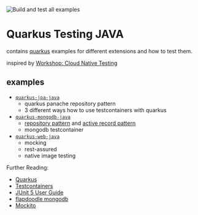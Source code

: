 
![Build and test all examples](https://github.com/arolfes/quarkus-testing-java/workflows/Build%20and%20test%20all%20examples/badge.svg)

# Quarkus Testing JAVA

contains [quarkus](https://quarkus.io) examples for different extensions and how to test them.

inspired by [Workshop: Cloud Native Testing](https://github.com/nt-ca-aqe/ws-cloud-native-testing)

## examples

* [`quarkus-jpa-java`](quarkus-jpa-java)
  * quarkus panache repository pattern
  * 3 different ways how to use testcontainers with quarkus
* [`quarkus-mongodb-java`](quarkus-mongodb-java)
  * [repository pattern](https://martinfowler.com/eaaCatalog/repository.html) and [active record pattern](https://www.martinfowler.com/eaaCatalog/activeRecord.html)
  * mongodb testcontainer
* [`quarkus-web-java`](quarkus-web-java)
  * mocking
  * rest-assured
  * native image testing

Further Reading:

* [Quarkus](https://quarkus.io/get-started/)
* [Testcontainers](https://www.testcontainers.org/)
* [JUnit 5 User Guide](https://junit.org/junit5/docs/current/user-guide/)
* [flapdoodle mongodb](https://github.com/flapdoodle-oss/de.flapdoodle.embed.mongo)
* [Mockito](https://javadoc.io/doc/org.mockito/mockito-core/latest/org/mockito/Mockito.html)

